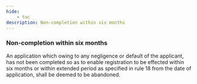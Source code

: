 ```yaml
---
hide:
    - toc
description: Non-completion within six months
---
```


### Non-completion within six months

An application which owing to any negligence or default of the applicant, has not been completed so as to enable registration to be effected within six months or within extended period as specified in rule 18 from the date of application, shall be deemed to be abandoned.
